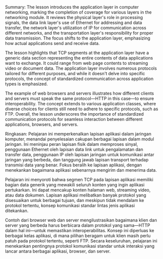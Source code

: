 Summary:
The lesson introduces the application layer in computer networking, marking the completion of coverage for various layers in the networking module. It reviews the physical layer's role in processing signals, the data link layer's use of Ethernet for addressing and data transfer, the network layer's utilization of IP for communication across different networks, and the transportation layer's responsibility for proper data transmission. The focus shifts to the application layer, emphasizing how actual applications send and receive data.

The lesson highlights that TCP segments at the application layer have a generic data section representing the entire contents of data applications want to exchange. It could range from web page contents to streaming video or document data. The application layer involves numerous protocols tailored for different purposes, and while it doesn't delve into specific protocols, the concept of standardized communication across application types is emphasized.

The example of web browsers and servers illustrates how different clients and servers must speak the same protocol—HTTP in this case—to ensure interoperability. The concept extends to various application classes, where diverse choices for clients still need to adhere to specific protocols, such as FTP. Overall, the lesson underscores the importance of standardized communication protocols for seamless interaction between different applications, browsers, and servers.

Ringkasan:
Pelajaran ini memperkenalkan lapisan aplikasi dalam jaringan komputer, menandai penyelesaian cakupan berbagai lapisan dalam modul jaringan. Ini meninjau peran lapisan fisik dalam memproses sinyal, penggunaan Ethernet oleh lapisan data link untuk pengalamatan dan transfer data, penggunaan IP oleh lapisan jaringan untuk komunikasi antar jaringan yang berbeda, dan tanggung jawab lapisan transport terhadap transmisi data yang benar. Fokus beralih ke lapisan aplikasi, dengan menekankan bagaimana aplikasi sebenarnya mengirim dan menerima data.

Pelajaran ini menyoroti bahwa segmen TCP pada lapisan aplikasi memiliki bagian data generik yang mewakili seluruh konten yang ingin aplikasi pertukarkan. Ini dapat mencakup konten halaman web, streaming video, atau data dokumen. Lapisan aplikasi melibatkan banyak protokol yang disesuaikan untuk berbagai tujuan, dan meskipun tidak mendalam ke protokol tertentu, konsep komunikasi standar lintas jenis aplikasi ditekankan.

Contoh dari browser web dan server mengilustrasikan bagaimana klien dan server yang berbeda harus berbicara dalam protokol yang sama—HTTP dalam hal ini—untuk memastikan interoperabilitas. Konsep ini diperluas ke berbagai kelas aplikasi, di mana pilihan beragam untuk klien masih perlu patuh pada protokol tertentu, seperti FTP. Secara keseluruhan, pelajaran ini menekankan pentingnya protokol komunikasi standar untuk interaksi yang lancar antara berbagai aplikasi, browser, dan server.

